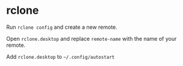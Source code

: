 # rclone

Run `rclone config` and create a new remote.

Open `rclone.desktop` and replace `remote-name` with the name of your remote.

Add `rclone.desktop` to `~/.config/autostart`
